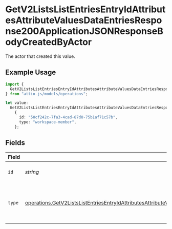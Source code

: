 # GetV2ListsListEntriesEntryIdAttributesAttributeValuesDataEntriesResponse200ApplicationJSONResponseBodyCreatedByActor

The actor that created this value.

## Example Usage

```typescript
import {
  GetV2ListsListEntriesEntryIdAttributesAttributeValuesDataEntriesResponse200ApplicationJSONResponseBodyCreatedByActor,
} from "attio-js/models/operations";

let value:
  GetV2ListsListEntriesEntryIdAttributesAttributeValuesDataEntriesResponse200ApplicationJSONResponseBodyCreatedByActor =
    {
      id: "50cf242c-7fa3-4cad-87d0-75b1af71c57b",
      type: "workspace-member",
    };
```

## Fields

| Field                                                                                                                                                                                                                                                          | Type                                                                                                                                                                                                                                                           | Required                                                                                                                                                                                                                                                       | Description                                                                                                                                                                                                                                                    |
| -------------------------------------------------------------------------------------------------------------------------------------------------------------------------------------------------------------------------------------------------------------- | -------------------------------------------------------------------------------------------------------------------------------------------------------------------------------------------------------------------------------------------------------------- | -------------------------------------------------------------------------------------------------------------------------------------------------------------------------------------------------------------------------------------------------------------- | -------------------------------------------------------------------------------------------------------------------------------------------------------------------------------------------------------------------------------------------------------------- |
| `id`                                                                                                                                                                                                                                                           | *string*                                                                                                                                                                                                                                                       | :heavy_minus_sign:                                                                                                                                                                                                                                             | An ID to identify the actor.                                                                                                                                                                                                                                   |
| `type`                                                                                                                                                                                                                                                         | [operations.GetV2ListsListEntriesEntryIdAttributesAttributeValuesDataEntriesResponse200ApplicationJSONResponseBodyType](../../models/operations/getv2listslistentriesentryidattributesattributevaluesdataentriesresponse200applicationjsonresponsebodytype.md) | :heavy_minus_sign:                                                                                                                                                                                                                                             | The type of actor. [Read more information on actor types here](/docs/actors).                                                                                                                                                                                  |